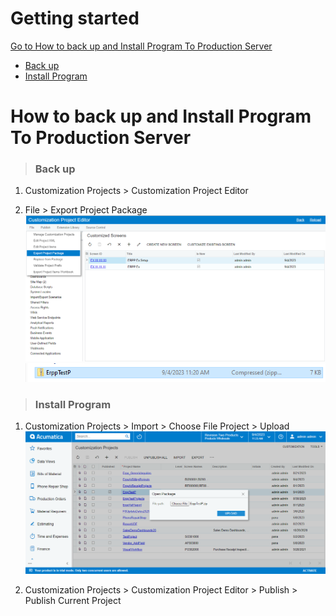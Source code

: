 # Getting started
[Go to How to back up and Install Program To Production Server](#how-to-back-up-and-install-program-to-production-server)
  - [Back up](#back-up)
  - [Install Program](#install-program)

# How to back up and Install Program To Production Server

> ### **Back up**

1. Customization Projects > Customization Project Editor

2. File > Export Project Package
  ![image](./images/backup/Backup_1.png)
  ![image](./images/backup/Backup_2.png)

> ### **Install Program**

1. Customization Projects > Import > Choose File Project > Upload
  ![image](./images/backup/Install_1.png)

2. Customization Projects > Customization Project Editor > Publish > Publish Current Project